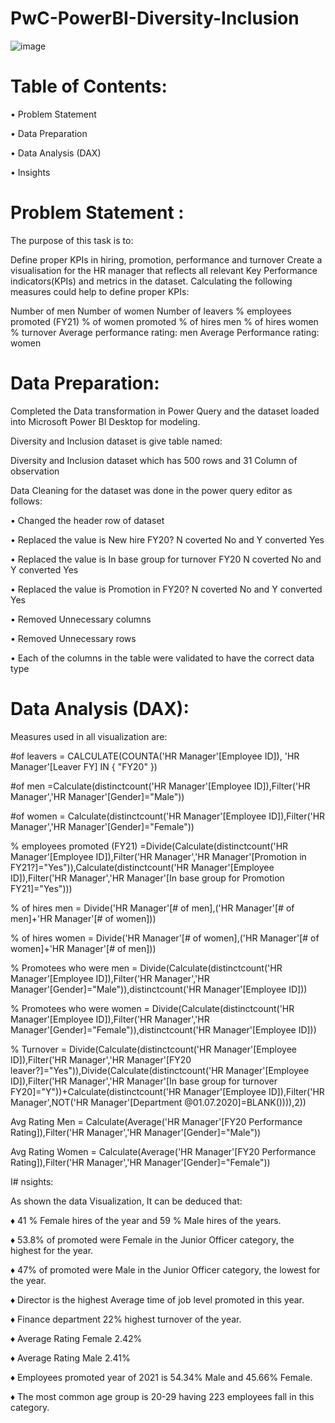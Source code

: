 # PwC-PowerBI-Diversity-Inclusion
![image](https://github.com/Ishansingh438/PwC-PowerBI-Diversity-Inclusion/assets/105629591/3736cda4-450a-4431-9f5f-bf687d739340)


# Table of Contents:

• Problem Statement

• Data Preparation

• Data Analysis (DAX)

• Insights

# Problem Statement :
The purpose of this task is to:

Define proper KPIs in hiring, promotion, performance and turnover
Create a visualisation for the HR manager that reflects all relevant Key Performance indicators(KPIs) and metrics in the dataset.
Calculating the following measures could help to define proper KPIs:

Number of men
Number of women
Number of leavers
% employees promoted (FY21)
% of women promoted
% of hires men
% of hires women
% turnover
Average performance rating: men
Average Performance rating: women

# Data Preparation:
Completed the Data transformation in Power Query and the dataset loaded into Microsoft Power BI Desktop for modeling.

Diversity and Inclusion dataset is give table named:

Diversity and Inclusion dataset which has 500 rows and 31 Column of observation

Data Cleaning for the dataset was done in the power query editor as follows:

• Changed the header row of dataset

• Replaced the value is New hire FY20? N coverted No and Y converted Yes

• Replaced the value is In base group for turnover FY20 N coverted No and Y converted Yes

• Replaced the value is Promotion in FY20? N coverted No and Y converted Yes

• Removed Unnecessary columns

• Removed Unnecessary rows

• Each of the columns in the table were validated to have the correct data type

# Data Analysis (DAX):

Measures used in all visualization are:

#of leavers = CALCULATE(COUNTA('HR Manager'[Employee ID]), 'HR Manager'[Leaver FY] IN { "FY20" })

#of men =Calculate(distinctcount('HR Manager'[Employee ID]),Filter('HR Manager','HR Manager'[Gender]="Male"))

#of women = Calculate(distinctcount('HR Manager'[Employee ID]),Filter('HR Manager','HR Manager'[Gender]="Female"))

% employees promoted (FY21) =Divide(Calculate(distinctcount('HR Manager'[Employee ID]),Filter('HR Manager','HR Manager'[Promotion in FY21?]="Yes")),Calculate(distinctcount('HR Manager'[Employee ID]),Filter('HR Manager','HR Manager'[In base group for Promotion FY21]="Yes")))

% of hires men = Divide('HR Manager'[# of men],('HR Manager'[# of men]+'HR Manager'[# of women]))

% of hires women = Divide('HR Manager'[# of women],('HR Manager'[# of women]+'HR Manager'[# of men]))

% Promotees who were men = Divide(Calculate(distinctcount('HR Manager'[Employee ID]),Filter('HR Manager','HR Manager'[Gender]="Male")),distinctcount('HR Manager'[Employee ID]))

% Promotees who were women = Divide(Calculate(distinctcount('HR Manager'[Employee ID]),Filter('HR Manager','HR Manager'[Gender]="Female")),distinctcount('HR Manager'[Employee ID]))

% Turnover = Divide(Calculate(distinctcount('HR Manager'[Employee ID]),Filter('HR Manager','HR Manager'[FY20 leaver?]="Yes")),Divide(Calculate(distinctcount('HR Manager'[Employee ID]),Filter('HR Manager','HR Manager'[In base group for turnover FY20]="Y"))+Calculate(distinctcount('HR Manager'[Employee ID]),Filter('HR Manager',NOT('HR Manager'[Department @01.07.2020]=BLANK()))),2))

Avg Rating Men = Calculate(Average('HR Manager'[FY20 Performance Rating]),Filter('HR Manager','HR Manager'[Gender]="Male"))

Avg Rating Women = Calculate(Average('HR Manager'[FY20 Performance Rating]),Filter('HR Manager','HR Manager'[Gender]="Female"))

I# nsights:

As shown the data Visualization, It can be deduced that:

♦ 41 % Female hires of the year and 59 % Male hires of the years.

♦ 53.8% of promoted were Female in the Junior Officer category, the highest for the year.

♦ 47% of promoted were Male in the Junior Officer category, the lowest for the year.

♦ Director is the highest Average time of job level promoted in this year.

♦ Finance department 22% highest turnover of the year.

♦ Average Rating Female 2.42%

♦ Average Rating Male 2.41%

♦ Employees promoted year of 2021 is 54.34% Male and 45.66% Female.

♦ The most common age group is 20-29 having 223 employees fall in this category.
